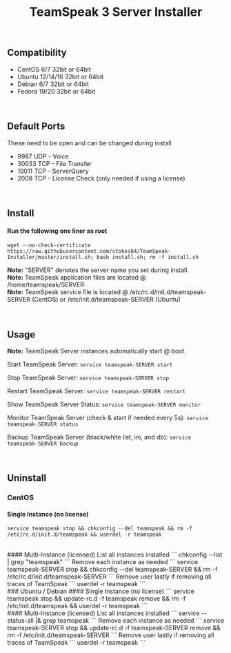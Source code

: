 <h1 align='center'>TeamSpeak 3 Server Installer</h1>

<br>

Compatibility
----------------
+ CentOS 6/7 32bit or 64bit
+ Ubuntu 12/14/16 32bit or 64bit
+ Debian 6/7 32bit or 64bit
+ Fedora 19/20 32bit or 64bit

<br/>

Default Ports
-----------------
These need to be open and can be changed during install
+ 9987 UDP - Voice
+ 30033 TCP - File Transfer
+ 10011 TCP - ServerQuery
+ 2008 TCP - License Check (only needed if using a license)

<br/>

Install
-----------

#### Run the following one liner as root
```
wget --no-check-certificate https://raw.githubusercontent.com/stokes84/TeamSpeak-Installer/master/install.sh; bash install.sh; rm -f install.sh
```
<strong>Note:</strong> "SERVER" denotes the server name you set during install.<br/>
<strong>Note:</strong> TeamSpeak application files are located @ /home/teamspeak/SERVER<br/>
<strong>Note:</strong> TeamSpeak service file is located @ /etc/rc.d/init.d/teamspeak-SERVER (CentOS) or /etc/init.d/teamspeak-SERVER (Ubuntu) <br/>

<br/>

Usage
---------

<strong>Note:</strong> TeamSpeak Server instances automatically start @ boot.

Start TeamSpeak Server: ```service teamspeak-SERVER start```

Stop TeamSpeak Server: ```service teamspeak-SERVER stop```

Restart TeamSpeak Server: ```service teamspeak-SERVER restart```

Show TeamSpeak Server Status: ```service teamspeak-SERVER monitor```

Monitor TeamSpeak Server (check & start if needed every 5s): ```service teamspeak-SERVER status```

Backup TeamSpeak Server (black/white list, ini, and db): ```service teamspeak-SERVER backup```

<br/>

Uninstall
-------------

### CentOS
#### Single Instance (no license)
```
service teamspeak stop && chkconfig --del teamspeak && rm -f /etc/rc.d/init.d/teamspeak && userdel -r teamspeak
```
<br>
#### Multi-Instance (licensed)
List all instances installed
```
chkconfig --list | grep "teamspeak"
```
Remove each instance as needed
```
service teamspeak-SERVER stop && chkconfig --del teamspeak-SERVER && rm -f /etc/rc.d/init.d/teamspeak-SERVER
```
Remove user lastly if removing all traces of TeamSpeak
```
userdel -r teamspeak
```
<br>
### Ubuntu / Debian
#### Single Instance (no license)
```
service teamspeak stop && update-rc.d -f teamspeak remove && rm -f /etc/init.d/teamspeak && userdel -r teamspeak
```
<br>
#### Multi-Instance (licensed)
List all instances installed
```
service --status-all |& grep teamspeak
```
Remove each instance as needed
```
service teamspeak-SERVER stop && update-rc.d -f teamspeak-SERVER remove && rm -f /etc/init.d/teamspeak-SERVER
```
Remove user lastly if removing all traces of TeamSpeak
```
userdel -r teamspeak
```
